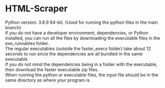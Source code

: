 # HTML-Scraper
Python version: 3.8.9 64-bit. (Used for running the python files in the main branch) <br />
If you do not have a developer environment, dependencies, or Python installed, you can run all the files by downloading the executable files in the exe_runnables folder. <br />
The regular executables (outside the faster_execs folder) take about 12 seconds to run since the dependencies are all bundled in the same executable <br />
If you do not mind the dependencies being in a folder with the executable, then download the faster executable zip files. <br />
When running the python or executable files, the input file should be in the same directory as where your program is. <br />
